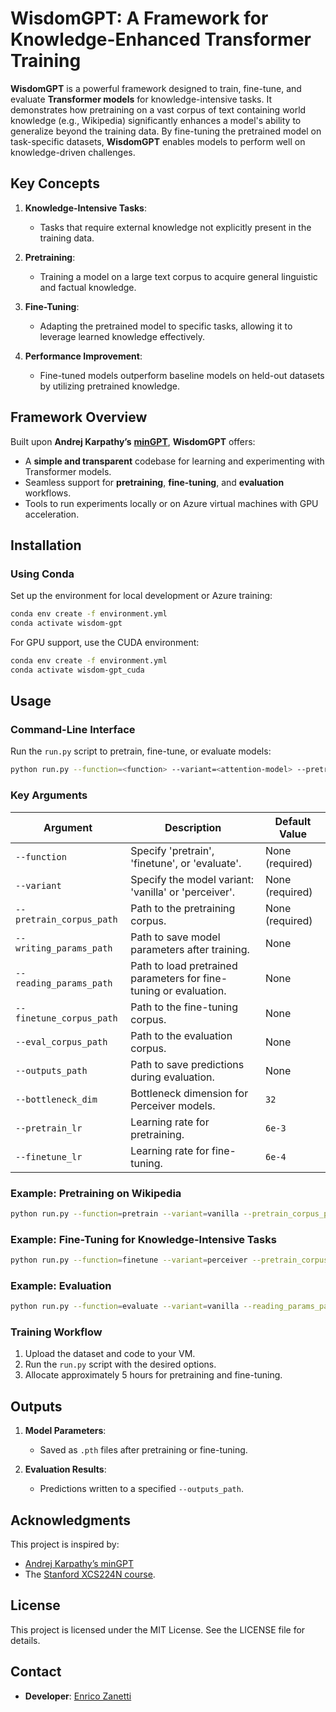 # **WisdomGPT: A Framework for Knowledge-Enhanced Transformer Training**

**WisdomGPT** is a powerful framework designed to train, fine-tune, and evaluate **Transformer models** for knowledge-intensive tasks. It demonstrates how pretraining on a vast corpus of text containing world knowledge (e.g., Wikipedia) significantly enhances a model's ability to generalize beyond the training data. By fine-tuning the pretrained model on task-specific datasets, **WisdomGPT** enables models to perform well on knowledge-driven challenges.

## Key Concepts

1. **Knowledge-Intensive Tasks**:
   - Tasks that require external knowledge not explicitly present in the training data.

2. **Pretraining**:
   - Training a model on a large text corpus to acquire general linguistic and factual knowledge.

3. **Fine-Tuning**:
   - Adapting the pretrained model to specific tasks, allowing it to leverage learned knowledge effectively.

4. **Performance Improvement**:
   - Fine-tuned models outperform baseline models on held-out datasets by utilizing pretrained knowledge.

## Framework Overview

Built upon **Andrej Karpathy’s** [**minGPT**](https://github.com/karpathy/minGPT), **WisdomGPT** offers:

- A **simple and transparent** codebase for learning and experimenting with Transformer models.
- Seamless support for **pretraining**, **fine-tuning**, and **evaluation** workflows.
- Tools to run experiments locally or on Azure virtual machines with GPU acceleration.

## Installation

### **Using Conda**

Set up the environment for local development or Azure training:

```bash
conda env create -f environment.yml
conda activate wisdom-gpt
```

For GPU support, use the CUDA environment:

```bash
conda env create -f environment.yml
conda activate wisdom-gpt_cuda
```

## Usage

### Command-Line Interface

Run the `run.py` script to pretrain, fine-tune, or evaluate models:

```bash
python run.py --function=<function> --variant=<attention-model> --pretrain_corpus_path=<file> [options]
```

### Key Arguments

| Argument                   | Description                                                                 | Default Value   |
|----------------------------|-----------------------------------------------------------------------------|-----------------|
| `--function`               | Specify 'pretrain', 'finetune', or 'evaluate'.                              | None (required) |
| `--variant`                | Specify the model variant: 'vanilla' or 'perceiver'.                       | None (required) |
| `--pretrain_corpus_path`   | Path to the pretraining corpus.                                             | None (required) |
| `--writing_params_path`    | Path to save model parameters after training.                               | None            |
| `--reading_params_path`    | Path to load pretrained parameters for fine-tuning or evaluation.           | None            |
| `--finetune_corpus_path`   | Path to the fine-tuning corpus.                                             | None            |
| `--eval_corpus_path`       | Path to the evaluation corpus.                                              | None            |
| `--outputs_path`           | Path to save predictions during evaluation.                                 | None            |
| `--bottleneck_dim`         | Bottleneck dimension for Perceiver models.                                 | `32`            |
| `--pretrain_lr`            | Learning rate for pretraining.                                              | `6e-3`          |
| `--finetune_lr`            | Learning rate for fine-tuning.                                              | `6e-4`          |

### Example: Pretraining on Wikipedia

```bash
python run.py --function=pretrain --variant=vanilla --pretrain_corpus_path=data/wiki.txt --writing_params_path=model/pretrained_model.pth
```

### Example: Fine-Tuning for Knowledge-Intensive Tasks

```bash
python run.py --function=finetune --variant=perceiver --pretrain_corpus_path=data/wiki.txt --finetune_corpus_path=data/task_data.txt --reading_params_path=model/pretrained_model.pth --writing_params_path=model/finetuned_model.pth
```

### Example: Evaluation

```bash
python run.py --function=evaluate --variant=vanilla --reading_params_path=model/finetuned_model.pth --eval_corpus_path=data/eval_data.txt --outputs_path=results/predictions.txt
```

### Training Workflow

1. Upload the dataset and code to your VM.
2. Run the `run.py` script with the desired options.
3. Allocate approximately 5 hours for pretraining and fine-tuning.

## Outputs

1. **Model Parameters**:
   - Saved as `.pth` files after pretraining or fine-tuning.

2. **Evaluation Results**:
   - Predictions written to a specified `--outputs_path`.

## Acknowledgments

This project is inspired by:
- [Andrej Karpathy’s minGPT](https://github.com/karpathy/minGPT)
- The [Stanford XCS224N course](https://online.stanford.edu/courses/xcs224n-natural-language-processing-deep-learning).

## License

This project is licensed under the MIT License. See the LICENSE file for details.

## Contact

- **Developer**: [Enrico Zanetti](https://www.linkedin.com/in/enrico-zanetti/)